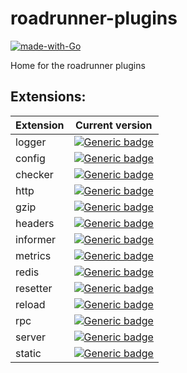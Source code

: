 # roadrunner-plugins

[![made-with-Go](https://img.shields.io/badge/Made%20with-Go-1f425f.svg)](http://golang.org)

Home for the roadrunner plugins

Extensions:
--------

| Extension | Current version
| ---       | ---
logger | [![Generic badge](https://img.shields.io/badge/logger-v1.0.1-<>.svg)](https://shields.io/)
config | [![Generic badge](https://img.shields.io/badge/config-v1.0.0-<>.svg)](https://shields.io/)
checker | [![Generic badge](https://img.shields.io/badge/checker-v1.0.1-<>.svg)](https://shields.io/)
http | [![Generic badge](https://img.shields.io/badge/http-v1.0.0-<>.svg)](https://shields.io/)
gzip | [![Generic badge](https://img.shields.io/badge/gzip-v1.0.0-<>.svg)](https://shields.io/)
headers | [![Generic badge](https://img.shields.io/badge/headers-v1.0.0-<>.svg)](https://shields.io/)
informer | [![Generic badge](https://img.shields.io/badge/informer-v1.0.0-<>.svg)](https://shields.io/)
metrics  | [![Generic badge](https://img.shields.io/badge/metrics-v1.0.0-<>.svg)](https://shields.io/)
redis    | [![Generic badge](https://img.shields.io/badge/redis-v1.0.0-<>.svg)](https://shields.io/)
resetter | [![Generic badge](https://img.shields.io/badge/resetter-v1.0.0-<>.svg)](https://shields.io/)
reload | [![Generic badge](https://img.shields.io/badge/reload-v1.0.0-<>.svg)](https://shields.io/)
rpc | [![Generic badge](https://img.shields.io/badge/rpc-v1.0.0-<>.svg)](https://shields.io/)
server | [![Generic badge](https://img.shields.io/badge/server-v1.0.0-<>.svg)](https://shields.io/)
static | [![Generic badge](https://img.shields.io/badge/static-v1.0.0-<>.svg)](https://shields.io/)
